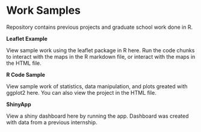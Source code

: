 # Work Samples
 Repository contains previous projects and graduate school work done in R.
 
**Leaflet Example**
 
View sample work using the leaflet package in R here. Run the code chunks to interact with the maps in the R markdown file, or interact with the maps in the HTML file. 
 
**R Code Sample**

View sample work of statistics, data manipulation, and plots greated with ggplot2 here. You can also view the project in the HTML file. 

**ShinyApp**

View a shiny dashboard here by running the app. Dashboard was created with data from a previous internship. 
